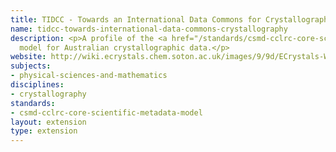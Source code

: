 ```yaml
---
title: TIDCC - Towards an International Data Commons for Crystallography
name: tidcc-towards-international-data-commons-crystallography
description: <p>A profile of the <a href="/standards/csmd-cclrc-core-scientific-metadata-model.html">CSMD</a>
  model for Australian crystallographic data.</p>
website: http://wiki.ecrystals.chem.soton.ac.uk/images/9/9d/ECrystals-WP4-PM-Final.pdf
subjects:
- physical-sciences-and-mathematics
disciplines:
- crystallography
standards:
- csmd-cclrc-core-scientific-metadata-model
layout: extension
type: extension
---
```


